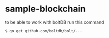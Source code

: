 # sample-blockchain


to be able to work with boltDB run this command
```
$ go get github.com/boltdb/bolt/...
```